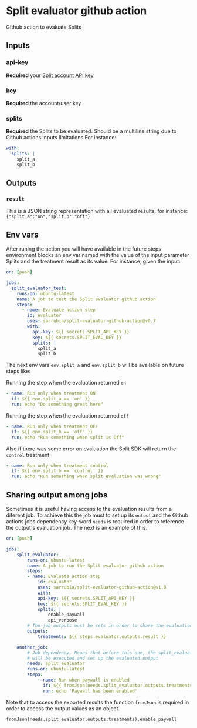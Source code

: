 # Split evaluator github action

GIthub action to evaluate Splits

## Inputs

### api-key

**Required** your [Split account API key](https://help.split.io/hc/en-us/articles/360019916211)

### key

**Required** the account/user key

### splits

**Required** the Splits to be evaluated. Should be a multiline string due to Github actions inputs limitations
For instance:

```yaml
with:
  splits: |
    split_a
    split_b
```

## Outputs

### `result`

This is a JSON string representation with all evaluated results, for instance: `{"split_a":"on","split_b":"off"}`

## Env vars

After runing the action you will have available in the future steps environment blocks an env var named with the value of the input parameter Splits and the treatment result as its value.
For instance, given the input:

```yaml
on: [push]

jobs:
  split_evaluator_test:
    runs-on: ubuntu-latest
    name: A job to test the Split evaluator github action
    steps:
      - name: Evaluate action step
        id: evaluator
        uses: sarrubia/split-evaluator-github-action@v0.7
        with:
          api-key: ${{ secrets.SPLIT_API_KEY }}
          key: ${{ secrets.SPLIT_EVAL_KEY }}
          splits: |
            split_a
            split_b
```

The next env vars `env.split_a` and `env.split_b` will be available on future steps like:

Running the step when the evaluation returned `on`

```yaml
- name: Run only when treatment ON
  if: ${{ env.split_a == 'on' }}
  run: echo "Do something great here"
```

Running the step when the evaluation returned `off`

```yaml
- name: Run only when treatment OFF
  if: ${{ env.split_b == 'off' }}
  run: echo "Run something when split is Off"
```

Also if there was some error on evaluation the Split SDK will return the `control` treatment

```yaml
- name: Run only when treatment control
  if: ${{ env.split_b == 'control' }}
  run: echo "Run something when split evaluation was wrong"
```

## Sharing output among jobs

Sometimes it is useful having access to the evaluation results from a diferent job. To achieve this the job must to set up its `output` and the Github actions jobs dependency key-word `needs` is required in order to reference the output's evaluation job. The next is an example of this.

```yaml
on: [push]

jobs:
    split_evaluator:
        runs-on: ubuntu-latest
        name: A job to run the Split evaluator github action
        steps:
        - name: Evaluate action step
            id: evaluator
            uses: sarrubia/split-evaluator-github-action@v1.0
            with:
            api-key: ${{ secrets.SPLIT_API_KEY }}
            key: ${{ secrets.SPLIT_EVAL_KEY }}
            splits: |
                enable_paywall
                api_verbose
        # The job outputs must be sets in order to share the evaluation results
        outputs:
            treatments: ${{ steps.evaluator.outputs.result }}

    another_job:
        # Job dependency. Means that before this one, the split_evaluator job
        # will be executed and set up the evaluated output
        needs: split_evaluator
        runs-on: ubuntu-latest
        steps:
            - name: Run when paywall is enabled
              if: ${{ fromJson(needs.split_evaluator.outputs.treatments).enable_paywall == 'on' }}
              run: echo 'Paywall has been enabled'
```

Note that to access the exported results the function `fromJson` is required in order to access the output values as an object.

```
fromJson(needs.split_evaluator.outputs.treatments).enable_paywall
```

